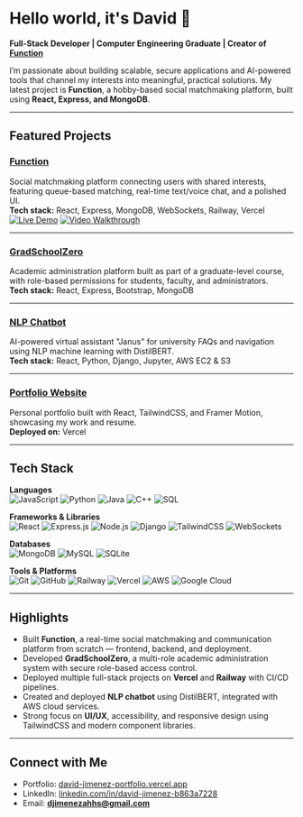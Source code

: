 # Hello world, it's David 👋  

**Full-Stack Developer | Computer Engineering Graduate | Creator of [Function](https://functionapp.dev)**  

I’m passionate about building scalable, secure applications and AI-powered tools that channel my interests into meaningful, practical solutions.
My latest project is **Function**, a hobby-based social matchmaking platform, built using **React, Express, and MongoDB**.  

---

## Featured Projects

### [Function](https://github.com/DJimenez1/function-app-frontend)
Social matchmaking platform connecting users with shared interests, featuring queue-based matching, real-time text/voice chat, and a polished UI.  
**Tech stack:** React, Express, MongoDB, WebSockets, Railway, Vercel  
[![Live Demo](https://img.shields.io/badge/LIVE_DEMO-%23FF5722?style=for-the-badge&logo=vercel&logoColor=white)](https://functionapp.dev) [![Video Walkthrough](https://img.shields.io/badge/VIDEO-%2300C853?style=for-the-badge&logo=youtube&logoColor=white)](https://david-jimenez-portfolio.vercel.app/Function_App_Video_Walkthrough.mp4)   

---

### [GradSchoolZero](https://github.com/CityDevsCCNY/GradSchoolZero)
Academic administration platform built as part of a graduate-level course, with role-based permissions for students, faculty, and administrators.  
**Tech stack:** React, Express, Bootstrap, MongoDB  

---

### [NLP Chatbot](https://github.com/cindyweng18/ccnychatbot)
AI-powered virtual assistant "Janus" for university FAQs and navigation using NLP machine learning with DistilBERT.  
**Tech stack:** React, Python, Django, Jupyter, AWS EC2 & S3  

---

### [Portfolio Website](https://github.com/DJimenez1/david-jimenez-portfolio)
Personal portfolio built with React, TailwindCSS, and Framer Motion, showcasing my work and resume.  
**Deployed on:** Vercel  

---

## Tech Stack

**Languages**  
![JavaScript](https://img.shields.io/badge/JavaScript-F7DF1E?style=for-the-badge&logo=javascript&logoColor=000)
![Python](https://img.shields.io/badge/Python-3776AB?style=for-the-badge&logo=python&logoColor=fff)
![Java](https://img.shields.io/badge/Java-ED8B00?style=for-the-badge&logo=openjdk&logoColor=fff)
![C++](https://img.shields.io/badge/C++-00599C?style=for-the-badge&logo=cplusplus&logoColor=fff)
![SQL](https://img.shields.io/badge/SQL-336791?style=for-the-badge)

**Frameworks & Libraries**  
![React](https://img.shields.io/badge/React-61DAFB?style=for-the-badge&logo=react&logoColor=000)
![Express.js](https://img.shields.io/badge/Express.js-000000?style=for-the-badge&logo=express&logoColor=fff)
![Node.js](https://img.shields.io/badge/Node.js-339933?style=for-the-badge&logo=nodedotjs&logoColor=fff)
![Django](https://img.shields.io/badge/Django-092E20?style=for-the-badge&logo=django&logoColor=fff)
![TailwindCSS](https://img.shields.io/badge/Tailwind_CSS-38B2AC?style=for-the-badge&logo=tailwind-css&logoColor=fff)
![WebSockets](https://img.shields.io/badge/WebSockets-5E5E5E?style=for-the-badge)

**Databases**  
![MongoDB](https://img.shields.io/badge/MongoDB-4EA94B?style=for-the-badge&logo=mongodb&logoColor=fff)
![MySQL](https://img.shields.io/badge/MySQL-005C84?style=for-the-badge&logo=mysql&logoColor=fff)
![SQLite](https://img.shields.io/badge/SQLite-003B57?style=for-the-badge&logo=sqlite&logoColor=fff)

**Tools & Platforms**  
![Git](https://img.shields.io/badge/Git-F05032?style=for-the-badge&logo=git&logoColor=fff)
![GitHub](https://img.shields.io/badge/GitHub-181717?style=for-the-badge&logo=github&logoColor=fff)
![Railway](https://img.shields.io/badge/Railway-0B0D0E?style=for-the-badge&logo=railway&logoColor=fff)
![Vercel](https://img.shields.io/badge/Vercel-000000?style=for-the-badge&logo=vercel&logoColor=fff)
![AWS](https://img.shields.io/badge/AWS-232F3E?style=for-the-badge&logo=amazon-aws&logoColor=fff)
![Google Cloud](https://img.shields.io/badge/Google_Cloud-4285F4?style=for-the-badge&logo=googlecloud&logoColor=fff)

---

## Highlights  

- Built **Function**, a real-time social matchmaking and communication platform from scratch — frontend, backend, and deployment.  
- Developed **GradSchoolZero**, a multi-role academic administration system with secure role-based access control.  
- Deployed multiple full-stack projects on **Vercel** and **Railway** with CI/CD pipelines.  
- Created and deployed **NLP chatbot** using DistilBERT, integrated with AWS cloud services.  
- Strong focus on **UI/UX**, accessibility, and responsive design using TailwindCSS and modern component libraries.  

---

## Connect with Me

- Portfolio: [david-jimenez-portfolio.vercel.app](https://david-jimenez-portfolio.vercel.app/)  
- LinkedIn: [linkedin.com/in/david-jimenez-b863a7228](https://www.linkedin.com/in/david-jimenez-b863a7228/)  
- Email: **djimenezahhs@gmail.com**
